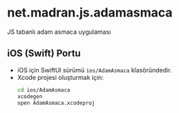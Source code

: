 # net.madran.js.adamasmaca
JS tabanlı adam asmaca uygulaması

## iOS (Swift) Portu
- iOS için SwiftUI sürümü `ios/AdamAsmaca` klasöründedir.
- Xcode projesi oluşturmak için:
  ```bash
  cd ios/AdamAsmaca
  xcodegen
  open AdamAsmaca.xcodeproj
  ```
